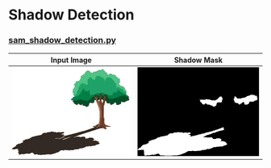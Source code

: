 # Shadow Detection

### [sam_shadow_detection.py](rotate_resize_crop.py)
| Input Image                                                                               | Shadow Mask                                                                                                |
|-------------------------------------------------------------------------------------------|------------------------------------------------------------------------------------------------------------|
| <img src="../../../../illustrations/img_processing/detection/shadow/tree_with_shadow.png"> | <img src="../../../../illustrations/img_processing/detection/shadow/tree_with_shadow.shadow.mask.png"> |
